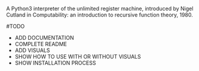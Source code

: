 A Python3 interpreter of the unlimited register machine, introduced by Nigel Cutland in Computability: an introduction to recursive function theory, 1980.  

#TODO
* ADD DOCUMENTATION
* COMPLETE README
* ADD VISUALS
* SHOW HOW TO USE WITH OR WITHOUT VISUALS
* SHOW INSTALLATION PROCESS
